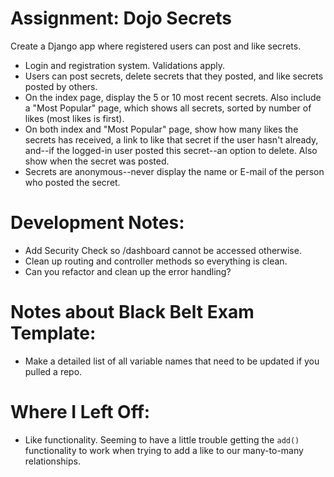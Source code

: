 # Assignment: Dojo Secrets
Create a Django app where registered users can post and like secrets.

+ Login and registration system. Validations apply.
+ Users can post secrets, delete secrets that they posted, and like secrets posted by others.
+ On the index page, display the 5 or 10 most recent secrets. Also include a "Most Popular" page, which shows all secrets, sorted by number of likes (most likes is first).
+ On both index and "Most Popular" page, show how many likes the secrets has received, a link to like that secret if the user hasn't already, and--if the logged-in user posted this secret--an option to delete. Also show when the secret was posted.
+ Secrets are anonymous--never display the name or E-mail of the person who posted the secret.

# Development Notes:
- Add Security Check so /dashboard cannot be accessed otherwise.
- Clean up routing and controller methods so everything is clean.
- Can you refactor and clean up the error handling?

# Notes about Black Belt Exam Template:
- Make a detailed list of all variable names that need to be updated if you pulled a repo.


# Where I Left Off:
- Like functionality. Seeming to have a little trouble getting the `add()` functionality
to work when trying to add a like to our many-to-many relationships.
